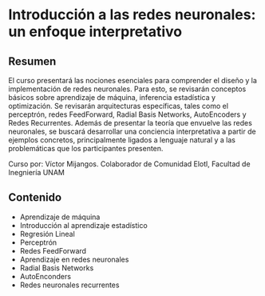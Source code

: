 # Introducción a las redes neuronales: un enfoque interpretativo

## Resumen

El curso presentará las nociones esenciales para comprender el diseño y la implementación de redes neuronales. Para esto, se revisarán conceptos básicos sobre aprendizaje de máquina, inferencia estadística y optimización. Se revisarán arquitecturas específicas, tales como el perceptrón, redes FeedForward, Radial Basis Networks, AutoEncoders y Redes Recurrentes. Además de presentar la teoría que envuelve las redes neuronales, se buscará desarrollar una conciencia interpretativa a partir de ejemplos concretos, principalmente ligados a lenguaje natural y a las problemáticas que los participantes presenten.

Curso por: Víctor Mijangos.
Colaborador de Comunidad Elotl, Facultad de Inegniería UNAM

## Contenido

* Aprendizaje de máquina
* Introducción al aprendizaje estadístico
* Regresión Lineal
* Perceptrón
* Redes FeedForward
* Aprendizaje en redes neuronales
* Radial Basis Networks
* AutoEnconders
* Redes neuronales recurrentes
